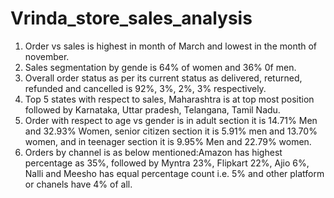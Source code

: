 # Vrinda_store_sales_analysis
1. Order vs sales is highest in month of March and lowest in the month of november.
2. Sales segmentation by gende is 64% of women and 36% 0f men.
3. Overall order status as per its current status as delivered, returned, refunded and cancelled is 92%, 3%, 2%, 3% respectively.
4. Top 5 states with respect to sales, Maharashtra is at top most position followed by Karnataka, Uttar pradesh, Telangana, Tamil Nadu.
5. Order with respect to age vs gender is in adult section it is 14.71% Men and 32.93% Women, senior citizen section it is 5.91% men and 13.70% women, and in teenager section it is 9.95% Men and 22.79% women.
6. Orders by channel is as below mentioned:Amazon has highest percentage as 35%, followed by Myntra 23%, Flipkart 22%, Ajio 6%, Nalli and Meesho has equal percentage count  i.e. 5% and other platform or chanels have 4% of all.
